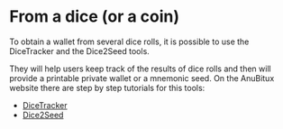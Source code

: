 # From a dice (or a coin)

To obtain a wallet from several dice rolls, it is possible to use  the DiceTracker and the Dice2Seed tools.

They will help users keep track of the results of dice rolls and then will provide a printable private wallet or a mnemonic seed. On the AnuBitux website there are step by step tutorials for this tools:

* [DiceTracker](https://anubitux.org/how-to-generate-random-paper-wallets-with-anubitux/)
* [Dice2Seed](https://anubitux.org/how-to-generate-a-mnemonic-seed-with-anubitux-and-a-dice/)
